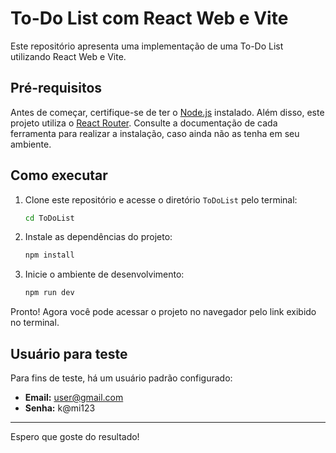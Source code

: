 # To-Do List com React Web e Vite

Este repositório apresenta uma implementação de uma To-Do List utilizando React Web e Vite.

## Pré-requisitos

Antes de começar, certifique-se de ter o [Node.js](https://nodejs.org/pt) instalado. Além disso, este projeto utiliza o [React Router](https://reactrouter.com/start/library/installation). Consulte a documentação de cada ferramenta para realizar a instalação, caso ainda não as tenha em seu ambiente.

## Como executar

1. Clone este repositório e acesse o diretório `ToDoList` pelo terminal:
   ```bash
   cd ToDoList
   ```

2. Instale as dependências do projeto:
   ```bash
   npm install
   ```

3. Inicie o ambiente de desenvolvimento:
   ```bash
   npm run dev
   ```

Pronto! Agora você pode acessar o projeto no navegador pelo link exibido no terminal.

## Usuário para teste

Para fins de teste, há um usuário padrão configurado:
- **Email:** user@gmail.com
- **Senha:** k@mi123

---

Espero que goste do resultado!
